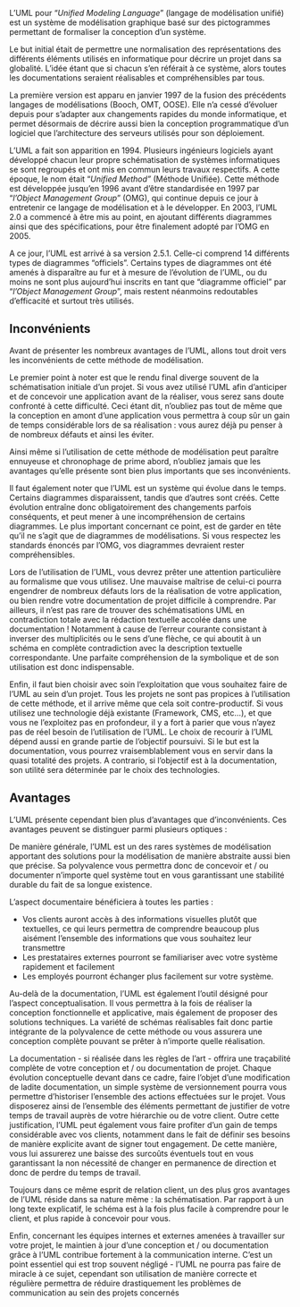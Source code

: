 L’UML pour “*Unified Modeling Language*” (langage de modélisation unifié) est un système de modélisation graphique basé sur des pictogrammes permettant de formaliser la conception d’un système. 

Le but initial était de permettre une normalisation des représentations des différents éléments utilisés en informatique pour décrire un projet dans sa globalité. L’idée étant que si chacun s’en référait à ce système, alors toutes les documentations seraient réalisables et compréhensibles par tous.

La première version est apparu en janvier 1997 de la fusion des précédents langages de modélisations (Booch, OMT, OOSE). Elle n’a cessé d’évoluer depuis pour s’adapter aux changements rapides du monde informatique, et permet désormais de décrire aussi bien la conception programmatique d’un logiciel que l’architecture des serveurs utilisés pour son déploiement.

L’UML a fait son apparition en 1994. Plusieurs ingénieurs logiciels ayant développé chacun leur propre schématisation de systèmes informatiques se sont regroupés et ont mis en commun leurs travaux respectifs. A cette époque, le nom était “*Unified Method”* (Méthode Unifiée). Cette méthode est développée jusqu’en 1996 avant d’être standardisée en 1997 par “*l’Object Management Group*” (OMG), qui continue depuis ce jour à entretenir ce langage de modélisation et à le développer. En 2003, l’UML 2.0 a commencé à être mis au point, en ajoutant différents diagrammes ainsi que des spécifications, pour être finalement adopté par l’OMG en 2005.

A ce jour, l’UML est arrivé à sa version 2.5.1. Celle-ci comprend 14 différents types de diagrammes “officiels”. Certains types de diagrammes ont été amenés à disparaître au fur et à mesure de l’évolution de l’UML, ou du moins ne sont plus aujourd’hui inscrits en tant que “diagramme officiel” par “*l’Object Management Group*”, mais restent néanmoins redoutables d’efficacité et surtout très utilisés.

## Inconvénients

Avant de présenter les nombreux avantages de l’UML, allons tout droit vers les inconvénients de cette méthode de modélisation.

Le premier point à noter est que le rendu final diverge souvent de la schématisation initiale d’un projet. Si vous avez utilisé l’UML afin d’anticiper et de concevoir une application avant de la réaliser, vous serez sans doute confronté à cette difficulté. Ceci étant dit, n’oubliez pas tout de même que la conception en amont d’une application vous permettra à coup sûr un gain de temps considérable lors de sa réalisation : vous aurez déjà pu penser à de nombreux défauts et ainsi les éviter. 

Ainsi même si l’utilisation de cette méthode de modélisation peut paraître ennuyeuse et chronophage de prime abord, n’oubliez jamais que les avantages qu’elle présente sont bien plus importants que ses inconvénients.

Il faut également noter que l’UML est un système qui évolue dans le temps. Certains diagrammes disparaissent, tandis que d’autres sont créés. Cette évolution entraîne donc obligatoirement des changements parfois conséquents, et peut mener à une incompréhension de certains diagrammes. Le plus important concernant ce point, est de garder en tête qu’il ne s’agit que de diagrammes de modélisations. Si vous respectez les standards énoncés par l’OMG, vos diagrammes devraient rester compréhensibles.

Lors de l’utilisation de l’UML, vous devrez prêter une attention particulière au formalisme que vous utilisez. Une mauvaise maîtrise de celui-ci pourra engendrer de nombreux défauts lors de la réalisation de votre application, ou bien rendre votre documentation de projet difficile à comprendre. Par ailleurs, il n’est pas rare de trouver des schématisations UML en contradiction totale avec la rédaction textuelle accolée dans une documentation ! Notamment à cause de l’erreur courante consistant à inverser des multiplicités ou le sens d’une flèche, ce qui aboutit à un schéma en complète contradiction avec la description textuelle correspondante. Une parfaite compréhension de la symbolique et de son utilisation est donc indispensable.

Enfin, il faut bien choisir avec soin l’exploitation que vous souhaitez faire de l’UML au sein d’un projet. Tous les projets ne sont pas propices à l’utilisation de cette méthode, et il arrive même que cela soit contre-productif. Si vous utilisez une technologie déjà existante (Framework, CMS, etc…), et que vous ne l’exploitez pas en profondeur, il y a fort à parier que vous n’ayez pas de réel besoin de l’utilisation de l’UML. Le choix de recourir à l’UML dépend aussi en grande partie de l’objectif poursuivi. Si le but est la documentation, vous pourrez vraisemblablement vous en servir dans la quasi totalité des projets. A contrario, si l’objectif est à la documentation, son utilité sera déterminée par le choix des technologies.

## Avantages

L’UML présente cependant bien plus d’avantages que d’inconvénients. Ces avantages peuvent se distinguer parmi plusieurs optiques : 

De manière générale, l’UML est un des rares systèmes de modélisation apportant des solutions pour la modélisation de manière abstraite aussi bien que précise. Sa polyvalence vous permettra donc de concevoir et / ou documenter n’importe quel système tout en vous garantissant une stabilité durable du fait de sa longue existence.

L’aspect documentaire bénéficiera à toutes les parties : 

- Vos clients auront accès à des informations visuelles plutôt que textuelles, ce qui leurs permettra de comprendre beaucoup plus aisément l’ensemble des informations que vous souhaitez leur transmettre
- Les prestataires externes pourront se familiariser avec votre système rapidement et facilement
- Les employés pourront échanger plus facilement sur votre système.

Au-delà de la documentation, l’UML est également l’outil désigné pour l’aspect conceptualisation. Il vous permettra à la fois de réaliser la conception fonctionnelle et applicative, mais également de proposer des solutions techniques. La variété de schémas réalisables fait donc partie intégrante de la polyvalence de cette méthode ou vous assurera une conception complète pouvant se prêter à n’importe quelle réalisation.

La documentation - si réalisée dans les règles de l’art - offrira une traçabilité complète de votre conception et / ou documentation de projet. Chaque évolution conceptuelle devant dans ce cadre, faire l’objet d’une modification de ladite documentation, un simple système de versionnement pourra vous permettre d’historiser l’ensemble des actions effectuées sur le projet. Vous disposerez ainsi de l’ensemble des éléments permettant de justifier de votre temps de travail auprès de votre hiérarchie ou de votre client. Outre cette justification, l’UML peut également vous faire profiter d’un gain de temps considérable avec vos clients, notamment dans le fait de définir ses besoins de manière explicite avant de signer tout engagement. De cette manière, vous lui assurerez une baisse des surcoûts éventuels tout en vous garantissant la non nécessité de changer en permanence de direction et donc de perdre du temps de travail.

Toujours dans ce même esprit de relation client, un des plus gros avantages de l’UML réside dans sa nature même : la schématisation. Par rapport à un long texte explicatif, le schéma est à la fois plus facile à comprendre pour le client, et plus rapide à concevoir pour vous.

Enfin, concernant les équipes internes et externes amenées à travailler sur votre projet, le maintien à jour d’une conception et / ou documentation grâce à l’UML contribue fortement à la communication interne. C’est un point essentiel qui est trop souvent négligé - l’UML ne pourra pas faire de miracle à ce sujet, cependant son utilisation de manière correcte et régulière permettra de réduire drastiquement les problèmes de communication au sein des projets concernés